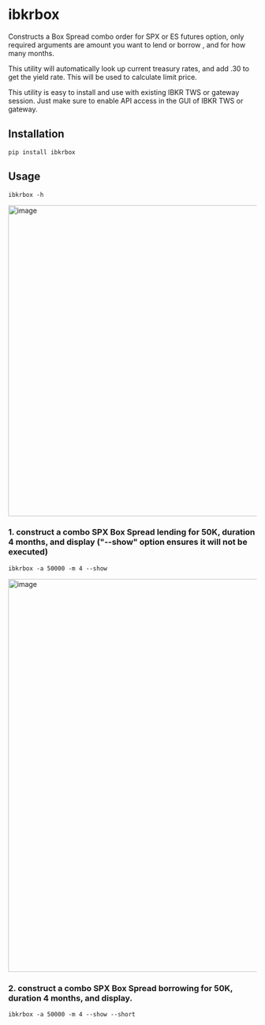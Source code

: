 # ibkrbox
Constructs a Box Spread combo order for SPX or ES futures option, only required arguments are amount you want to lend or borrow , and for how many months.

This utility will automatically look up current treasury rates, and add .30 to get the yield rate. This will be used to calculate limit price.

This utility is easy to install and use with existing IBKR TWS or gateway session. Just make sure to enable API access in the GUI of IBKR TWS or gateway.

## Installation
```code
pip install ibkrbox
```

## Usage

```code
ibkrbox -h
```
<img width="629" alt="image" src="https://user-images.githubusercontent.com/998264/200383898-c9433221-0107-4366-9b06-60179233f5c1.png">


### 1. construct a combo SPX Box Spread lending for 50K, duration 4 months, and display ("--show" option ensures it will not be executed)
```code
ibkrbox -a 50000 -m 4 --show
```
<img width="795" alt="image" src="https://user-images.githubusercontent.com/998264/200384213-06b1e995-6cfb-4c68-a022-53385b3e494f.png">


### 2. construct a combo SPX Box Spread borrowing for 50K, duration 4 months, and display.
```code
ibkrbox -a 50000 -m 4 --show --short
```
